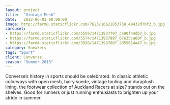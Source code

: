 ```yaml
---
layout: project
title:  "Vintage Mesh"
date:   2013-06-01 00:00:00
image: http://farm8.staticflickr.com/7623/16621853758_49432d7bf2_b.jpg
carousel:
- https://farm6.staticflickr.com/5559/14713937707_ce90f44db7_b.jpg
- https://farm6.staticflickr.com/5574/14713937997_67e35ca60f_b.jpg
- https://farm4.staticflickr.com/3920/14713937807_2d59614a47_b.jpg
category: Sneakers
tags: "Sport"
client: Converse
season: "Summer 2013"
---
```

Converse’s history in sports should be celebrated. In classic athletic colorways with open mesh, hairy suede, vintage tooling and duraplush lining, the footwear collection of Auckland Racers at size? stands out on the shelves. Good for runners or just running enthusiasts to brighten up your stride in summer.
